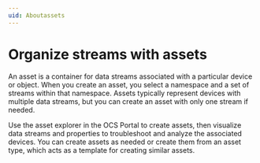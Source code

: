 ```yaml
---
uid: Aboutassets
---
```


# Organize streams with assets

An asset is a container for data streams associated with a particular device or object. When you create an asset, you select a namespace and a set of streams within that namespace. Assets typically represent devices with multiple data streams, but you can create an asset with only one stream if needed.

Use the asset explorer in the OCS Portal to create assets, then visualize data streams and properties to troubleshoot and analyze the associated devices. You can create assets as needed or create them from an asset type, which acts as a template for creating similar assets.
